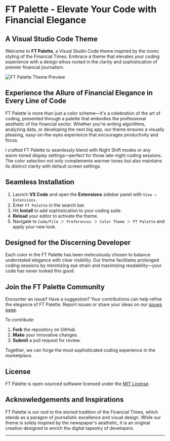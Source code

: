 # FT Palette - Elevate Your Code with Financial Elegance

## A Visual Studio Code Theme

Welcome to **FT Palette**, a Visual Studio Code theme inspired by the iconic styling of the Financial Times. Embrace a theme that elevates your coding experience with a design ethos rooted in the clarity and sophistication of premier financial journalism.

![FT Palette Theme Preview](https://raw.githubusercontent.com/akareen/FT-Palette/main/assets/theme_preview.png)

## Experience the Allure of Financial Elegance in Every Line of Code

FT Palette is more than just a color scheme—it's a celebration of the art of coding, presented through a palette that embodies the professional aesthetic of the financial sector. Whether you're writing algorithms, analyzing data, or developing the next big app, our theme ensures a visually pleasing, easy-on-the-eyes experience that encourages productivity and focus.

I crafted FT Palette to seamlessly blend with Night Shift modes or any warm-toned display settings—perfect for those late-night coding sessions. The color selection not only complements warmer tones but also maintains its distinct clarity with default screen settings.

## Seamless Installation

1. Launch **VS Code** and open the **Extensions** sidebar panel with `View → Extensions`.
2. Enter `FT Palette` in the search bar.
3. Hit **Install** to add sophistication to your coding suite.
4. **Reload** your editor to activate the theme.
5. Navigate to `Code/File ＞ Preferences ＞ Color Theme ＞ FT Palette` and apply your new look.

## Designed for the Discerning Developer

Each color in the FT Palette has been meticulously chosen to balance understated elegance with clear visibility. Our theme facilitates prolonged coding sessions by minimizing eye strain and maximizing readability—your code has never looked this good.

## Join the FT Palette Community

Encounter an issue? Have a suggestion? Your contributions can help refine the elegance of FT Palette. Report issues or share your ideas on our [issues page](https://github.com/akareen/FT-Palette/issues).

To contribute:

1. **Fork** the repository on GitHub.
2. **Make** your innovative changes.
3. **Submit** a pull request for review.

Together, we can forge the most sophisticated coding experience in the marketplace.

## License

FT Palette is open-sourced software licensed under the [MIT License](LICENSE).

## Acknowledgements and Inspirations

FT Palette is our nod to the storied tradition of the Financial Times, which stands as a paragon of journalistic excellence and visual design. While our theme is solely inspired by the newspaper's aesthetic, it is an original creation designed to enrich the digital tapestry of developers.

---
